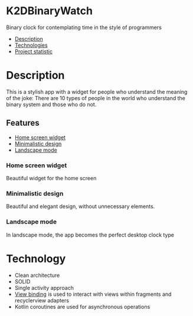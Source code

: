 # K2DBinaryWatch
Binary clock for contemplating time in the style of programmers

- [Description](#description)
- [Technologies](#technology)
- [Project statistic](#statistic)

# Description
This is a stylish app with a widget for people who understand the meaning of the joke:
There are 10 types of people in the world who understand the binary system and those who do not.

## Features
- [Home screen widget](#Home_screen_widget)
- [Minimalistic design](#minimalistic_design)
- [Landscape mode](#landscape_mode)


### Home screen widget
Beautiful widget for the home screen

### Minimalistic design
Beautiful and elegant design, without unnecessary elements.

### Landscape mode
In landscape mode, the app becomes the perfect desktop clock type

# Technology
- Clean architecture 
- SOLID
- Single activity approach
- [View binding](https://developer.android.com/topic/libraries/view-binding) is used to interact with views within fragments and recyclerview adapters
- Kotlin coroutines are used for asynchronous operations

